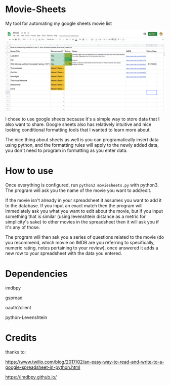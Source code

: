 # Movie-Sheets
My tool for automating my google sheets movie list

![Screenshot of my Movie Spreadsheet](data/spreadsheet-screenshot.png)

I chose to use google sheets because it's a simple way to store data that I also want to share. Google sheets also has relatively intuitive and nice looking conditional formatting tools that I wanted to learn more about.

The nice thing about sheets as well is you can programatically insert data using python, and the formatting rules will apply to the newly added data, you don't need to program in formatting as you enter data.

# How to use
Once everything is configured, run `python3 moviesheets.py` with python3. The program will ask you the name of the movie you want to add/edit. 

If the movie isn't already in your spreadsheet it assumes you want to add it to the database. If you input an exact match then the program will immediately ask you what you want to edit about the movie, but if you input something that is similar (using levenshtein distance as a metric for simplicity's sake) to other movies in the spreadsheet then it will ask you if it's any of those.

The program will then ask you a series of questions related to the movie (do you recommend, which movie on IMDB are you referring to specifically, numeric rating, notes pertaining to your review), once answered it adds a new row to your spreadsheet with the data you entered.

# Dependencies
imdbpy

gspread

oauth2client

python-Levenshtein

# Credits
thanks to:

https://www.twilio.com/blog/2017/02/an-easy-way-to-read-and-write-to-a-google-spreadsheet-in-python.html

https://imdbpy.github.io/

